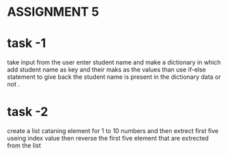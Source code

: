 # ASSIGNMENT 5 
# task -1
take input from the user enter student name 
and make a dictionary in which add student name as key and their maks as the values 
than use if-else statement to give back the student name is present in the dictionary data or not .
# task -2
create a list cataning element for 1 to 10 numbers 
and then extrect first five useing index value 
then reverse the first five element that are extrected from the list 